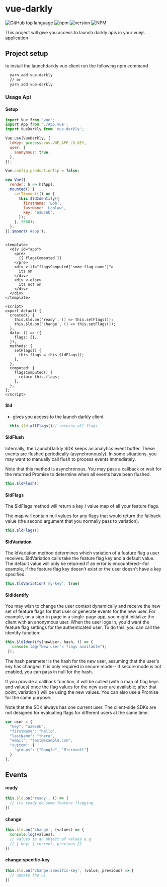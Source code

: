 # vue-darkly

![GitHub top language](https://img.shields.io/github/languages/top/EvanBurbidge/vue-darkly)
![npm](https://img.shields.io/npm/dt/vue-darkly)
![version](https://img.shields.io/npm/v/vue-darkly)
![NPM](https://img.shields.io/npm/l/vue-darkly)

This project will give you access to launch darkly apis in your vuejs application

## Project setup
to install the launchdarkly vue client run the following npm command

```bash
  yarn add vue-darkly
  // or
  yarn add vue-darkly
```



### Usage Api

#### Setup
```javascript
import Vue from 'vue';
import App from './App.vue';
import VueDarkly from 'vue-darkly';

Vue.use(VueDarkly, {
  ldKey: process.env.VUE_APP_LD_KEY,
  user: {
    anonymous: true,
  },
});

Vue.config.productionTip = false;

new Vue({
  render: h => h(App),
  mounted() {
    setTimeout(() => {
      this.$ldIdentify({
        firstName: 'Bob',
        lastName: 'Loblaw',
        key: 'aa0ceb',
      });
    }, 2000);
  },
}).$mount('#app');

```

```vue

<template>
  <div id="app">
    <pre>
      {{ flagsComputed }}
    </pre>
    <div v-if="flagsComputed['some-flag-name']">
      its on
    </div>
    <div v-else>
      its not on
    </div>
  </div>
</template>

<script>
export default {
  created() {
    this.$ld.on('ready', () => this.setFlags());
    this.$ld.on('change', () => this.setFlags());
  },
  data: () => ({
    flags: {},
  }),
  methods: {
    setFlags() {
      this.flags = this.$ldFlags();
    },
  },
  computed: {
    flagsComputed() {
      return this.flags;
    },
  },
};
</script>

```

#### $ld
- gives you access to the launch darkly client
```javascript
  this.$ld.allFlags()// returns all flags
```

#### $ldFlush
Internally, the LaunchDarkly SDK keeps an analytics event buffer. These events are flushed periodically (asynchronously). In some situations, you may want to manually call flush to process events immediately.

Note that this method is asynchronous. You may pass a callback or wait for the returned Promise to determine when all events have been flushed.
```javascript
this.$ldFlush()
```
#### $ldFlags
The $ldFlags method will return a key / value map of all your feature flags.

The map will contain null values for any flags that would return the fallback value (the second argument that you normally pass to variation).
```javascript
this.$ldFlags()
```
#### $ldVariation

The ldVariation method determines which variation of a feature flag a user receives.
$ldVariation calls take the feature flag key and a default value.
The default value will only be returned if an error is encountered—for example, if the feature flag key doesn't exist or the user doesn't have a key specified.
```javascript
this.$ldVariation('my-key', true)
```

#### $ldIdentify
You may wish to change the user context dynamically and receive the new set of feature flags for that user or generate events for the new user. For example, on a sign-in page in a single-page app, you might initialize the client with an anonymous user. When the user logs in, you'd want the feature flag settings for the authenticated user. To do this, you can call the identify function:
```javascript
this.$ldIdentify(newUser, hash, () => {
   console.log("New user's flags available");
 });
```
The hash parameter is the hash for the new user, assuming that the user's key has changed. It is only required in secure mode-- if secure mode is not enabled, you can pass in null for the hash.

If you provide a callback function, it will be called (with a map of flag keys and values) once the flag values for the new user are available; after that point, variation() will be using the new values. You can also use a Promise for the same purpose.

Note that the SDK always has one current user. The client-side SDKs are not designed for evaluating flags for different users at the same time.
```javascript
var user = {
  "key": "aa0ceb",
  "firstName": "hello",
  "lastName": "there",
  "email": "test@example.com",
  "custom": {
    "groups": ["Google", "Microsoft"]
  }
};
```


## Events

#### ready
```javascript
this.$ld.on('ready', () => {
  // its ready do some feature flagging
})
```

#### change
```javascript
this.$ld.on('change', (values) => {
  console.log(values);
  // values is an object of values e.g. 
  // { key: { current, previous }}
})
```

#### change:specific-key
```javascript
this.$ld.on('change:specific-key', (value, previous) => {
  // update the ui
})
```
